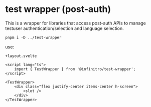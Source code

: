 # test wrapper (post-auth)

This is a wrapper for libraries that access post-auth APIs to manage testuser authentication/selection and language selection.

`pnpm i -D ../test-wrapper`

use:

`+layout.svelte`

    <script lang="ts">
        import { TestWrapper } from '@infinitro/test-wrapper';
    </script>

    <TestWrapper>
        <div class="flex justify-center items-center h-screen">
            <slot />
        </div>
    </TestWrapper>
